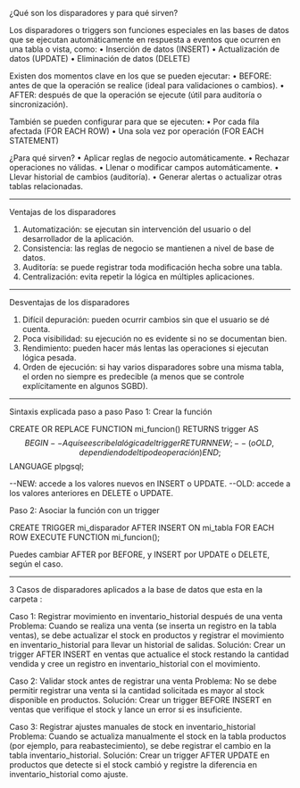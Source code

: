 ¿Qué son los disparadores y para qué sirven?

Los disparadores o triggers son funciones especiales en las bases de datos que se ejecutan automáticamente en respuesta a eventos que ocurren en una tabla o vista, como:
•	Inserción de datos (INSERT)
•	Actualización de datos (UPDATE)
•	Eliminación de datos (DELETE)

Existen dos momentos clave en los que se pueden ejecutar:
•	BEFORE: antes de que la operación se realice (ideal para validaciones o cambios).
•	AFTER: después de que la operación se ejecute (útil para auditoría o sincronización).

También se pueden configurar para que se ejecuten:
•	Por cada fila afectada (FOR EACH ROW)
•	Una sola vez por operación (FOR EACH STATEMENT)

¿Para qué sirven?
•	Aplicar reglas de negocio automáticamente.
•	Rechazar operaciones no válidas.
•	Llenar o modificar campos automáticamente.
•	Llevar historial de cambios (auditoría).
•	Generar alertas o actualizar otras tablas relacionadas.
________________________________________
Ventajas de los disparadores
1.	Automatización: se ejecutan sin intervención del usuario o del desarrollador de la aplicación.
2.	Consistencia: las reglas de negocio se mantienen a nivel de base de datos.
3.	Auditoría: se puede registrar toda modificación hecha sobre una tabla.
4.	Centralización: evita repetir la lógica en múltiples aplicaciones.
________________________________________
 Desventajas de los disparadores
1.	Difícil depuración: pueden ocurrir cambios sin que el usuario se dé cuenta.
2.	Poca visibilidad: su ejecución no es evidente si no se documentan bien.
3.	Rendimiento: pueden hacer más lentas las operaciones si ejecutan lógica pesada.
4.	Orden de ejecución: si hay varios disparadores sobre una misma tabla, el orden no siempre es predecible (a menos que se controle explícitamente en algunos SGBD).
_________________________________________

Sintaxis explicada paso a paso
Paso 1: Crear la función

CREATE OR REPLACE FUNCTION mi_funcion()
RETURNS trigger AS $$
BEGIN
   -- Aquí se escribe la lógica del trigger
   RETURN NEW; -- (o OLD, dependiendo del tipo de operación)
END;
$$ LANGUAGE plpgsql;

--NEW: accede a los valores nuevos en INSERT o UPDATE.
--OLD: accede a los valores anteriores en DELETE o UPDATE.

Paso 2: Asociar la función con un trigger

CREATE TRIGGER mi_disparador
AFTER INSERT ON mi_tabla
FOR EACH ROW
EXECUTE FUNCTION mi_funcion();

Puedes cambiar AFTER por BEFORE, y INSERT por UPDATE o DELETE, según el caso.

___________________________________________________________________

3 Casos de disparadores aplicados a la base de datos que esta en la carpeta :

Caso 1: Registrar movimiento en inventario_historial después de una venta
Problema:
Cuando se realiza una venta (se inserta un registro en la tabla ventas), se debe actualizar el stock en productos y registrar el movimiento en inventario_historial para llevar un historial de salidas.
Solución:
Crear un trigger AFTER INSERT en ventas que actualice el stock restando la cantidad vendida y cree un registro en inventario_historial con el movimiento.

Caso 2: Validar stock antes de registrar una venta
Problema:
No se debe permitir registrar una venta si la cantidad solicitada es mayor al stock disponible en productos.
Solución:
Crear un trigger BEFORE INSERT en ventas que verifique el stock y lance un error si es insuficiente.

Caso 3: Registrar ajustes manuales de stock en inventario_historial
Problema:
Cuando se actualiza manualmente el stock en la tabla productos (por ejemplo, para reabastecimiento), se debe registrar el cambio en la tabla inventario_historial.
Solución:
Crear un trigger AFTER UPDATE en productos que detecte si el stock cambió y registre la diferencia en inventario_historial como ajuste.
